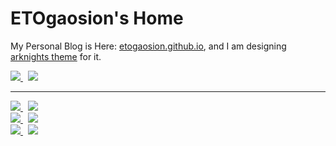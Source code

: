 # ETOgaosion's Home

My Personal Blog is Here: [etogaosion.github.io](https://etogaosion.github.io), and I am designing [arknights theme](https://github.com/ETOgaosion/hugo-theme-arknights) for it.

<div>
  <a href="https://etogaosion.github.io">
    <picture>
      <img src="https://github-readme-stats.vercel.app/api?username=ETOgaosion&theme=ambient_gradient&show_icons=true?count_private=true&hide=contribs" />
    </picture>
  </a>
  <text>&nbsp;</text>
  <a href="https://etogaosion.github.io">
    <picture>
      <source
        srcset="https://github-readme-stats.vercel.app/api/top-langs/?username=ETOgaosion&layout=compact&bg_color=00000000&border_color=30363d&title_color=2f81f7&text_color=ffffff"
        media="(prefers-color-scheme: dark)"
      />
      <source
        srcset="https://github-readme-stats.vercel.app/api/top-langs/?username=ETOgaosion&layout=compact&bg_color=00000000&border_color=d0d7de&title_color=2f81f7&text_color=000000"
        media="(prefers-color-scheme: light), (prefers-color-scheme: no-preference)"
      />
      <img src="https://github-readme-stats.vercel.app/api/top-langs/?username=ETOgaosion&layout=compact&bg_color=00000000&border_color=d0d7de&title_color=2f81f7&text_color=000000" />
    </picture>
  </a>
</div>

---

<div>
  <a href="https://github.com/ETOgaosion/hugo-theme-arknights">
    <picture>
      <img src="https://github-readme-stats.vercel.app/api/pin/?username=ETOgaosion&repo=hugo-theme-arknights&theme=ambient_gradient" />
    </picture>
  </a>
  <text>&nbsp;</text>
  <a href="https://github.com/ETOgaosion/ETOgaosion.github.io">
    <picture>
      <source
        srcset="https://github-readme-stats.vercel.app/api/pin/?username=ETOgaosion&repo=ETOgaosion.github.io&bg_color=00000000&border_color=30363d&title_color=2f81f7&text_color=848d97"
        media="(prefers-color-scheme: dark)"
      />
      <source
        srcset="https://github-readme-stats.vercel.app/api/pin/?username=ETOgaosion&repo=ETOgaosion.github.io&bg_color=00000000&border_color=d0d7de&title_color=2f81f7&text_color=ffffff"
        media="(prefers-color-scheme: light), (prefers-color-scheme: no-preference)"
      />
      <img src="https://github-readme-stats.vercel.app/api/pin/?username=ETOgaosion&repo=ETOgaosion.github.io&bg_color=00000000&border_color=d0d7de&title_color=2f81f7&text_color=ffffff" />
    </picture>
  </a>
</div>

<div>
  <a href="https://github.com/ETOgaosion/nemu">
    <picture>
      <source
        srcset="https://github-readme-stats.vercel.app/api/pin/?username=ETOgaosion&repo=nemu&bg_color=00000000&border_color=30363d&title_color=2f81f7&text_color=ffffff"
        media="(prefers-color-scheme: dark)"
      />
      <source
        srcset="https://github-readme-stats.vercel.app/api/pin/?username=ETOgaosion&repo=nemu&bg_color=00000000&border_color=d0d7de&title_color=2f81f7&text_color=656d76"
        media="(prefers-color-scheme: light), (prefers-color-scheme: no-preference)"
      />
      <img src="https://github-readme-stats.vercel.app/api/pin/?username=ETOgaosion&repo=nemu&bg_color=00000000&border_color=d0d7de&title_color=2f81f7&text_color=656d76" />
    </picture>
  </a>
  <text>&nbsp;</text>
    <picture>
      <source
        srcset="https://github-readme-stats.vercel.app/api/pin/?username=ETOgaosion&repo=550W-OSKernel&bg_color=00000000&border_color=30363d&title_color=2f81f7&text_color=848d97"
        media="(prefers-color-scheme: dark)"
      />
      <source
        srcset="https://github-readme-stats.vercel.app/api/pin/?username=ETOgaosion&repo=550W-OSKernel&bg_color=00000000&border_color=d0d7de&title_color=2f81f7&text_color=656d76"
        media="(prefers-color-scheme: light), (prefers-color-scheme: no-preference)"
      />
      <img src="https://github-readme-stats.vercel.app/api/pin/?username=ETOgaosion&repo=550W-OSKernel&bg_color=00000000&border_color=d0d7de&title_color=2f81f7&text_color=656d76" />
    </picture>
  </a>
</div>

<div>
  <a href="https://github.com/ETOgaosion/Linux-0.11-MacOS">
    <picture>
      <source
        srcset="https://github-readme-stats.vercel.app/api/pin/?username=ETOgaosion&repo=Linux-0.11-MacOS&bg_color=00000000&border_color=30363d&title_color=2f81f7&text_color=848d97"
        media="(prefers-color-scheme: dark)"
      />
      <source
        srcset="https://github-readme-stats.vercel.app/api/pin/?username=ETOgaosion&repo=Linux-0.11-MacOS&bg_color=00000000&border_color=d0d7de&title_color=2f81f7&text_color=656d76"
        media="(prefers-color-scheme: light), (prefers-color-scheme: no-preference)"
      />
      <img src="https://github-readme-stats.vercel.app/api/pin/?username=ETOgaosion&repo=Linux-0.11-MacOS&bg_color=00000000&border_color=d0d7de&title_color=2f81f7&text_color=656d76" />
    </picture>
  </a>
  <text>&nbsp;</text>
    <picture>
      <source
        srcset="https://github-readme-stats.vercel.app/api/pin/?username=ETOgaosion&repo=InfiniteNoteBook&bg_color=00000000&border_color=30363d&title_color=2f81f7&text_color=848d97"
        media="(prefers-color-scheme: dark)"
      />
      <source
        srcset="https://github-readme-stats.vercel.app/api/pin/?username=ETOgaosion&repo=InfiniteNoteBook&bg_color=00000000&border_color=d0d7de&title_color=2f81f7&text_color=656d76"
        media="(prefers-color-scheme: light), (prefers-color-scheme: no-preference)"
      />
      <img src="https://github-readme-stats.vercel.app/api/pin/?username=ETOgaosion&repo=InfiniteNoteBook&bg_color=00000000&border_color=d0d7de&title_color=2f81f7&text_color=656d76" />
    </picture>
  </a>
</div>
